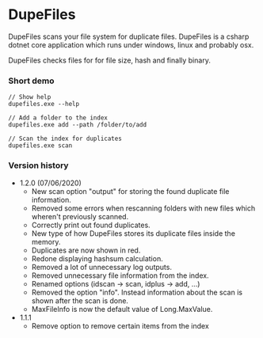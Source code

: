 # DupeFiles
DupeFiles scans your file system for duplicate files.
DupeFiles is a csharp dotnet core application which runs under windows, linux and probably osx.

DupeFiles checks files for for file size, hash and finally binary.

### Short demo
```
// Show help
dupefiles.exe --help

// Add a folder to the index
dupefiles.exe add --path /folder/to/add

// Scan the index for duplicates
dupefiles.exe scan
```

### Version history
- 1.2.0 (07/06/2020)
    - New scan option "output" for storing the found duplicate file information.
    - Removed some errors when rescanning folders with new files which wheren't previously scanned.
    - Correctly print out found duplicates.
    - New type of how DupeFiles stores its duplicate files inside the memory.
    - Duplicates are now shown in red.
    - Redone displaying hashsum calculation.
    - Removed a lot of unnecessary log outputs.
    - Removed unnecessary file information from the index.
    - Renamed options (idscan -> scan, idplus -> add, ...)
    - Removed the option "info". Instead information about the scan is shown after the scan is done.
    - MaxFileInfo is now the default value of Long.MaxValue.
- 1.1.1
    - Remove option to remove certain items from the index